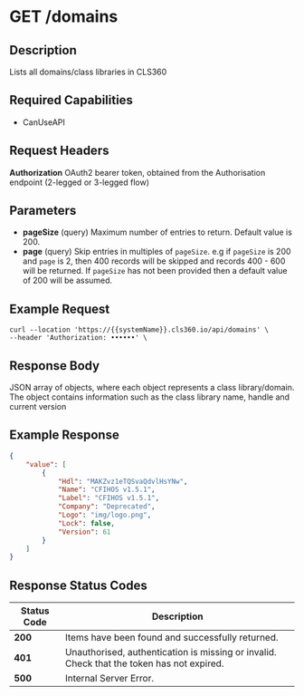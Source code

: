 # GET /domains

## Description
Lists all domains/class libraries in CLS360

## Required Capabilities
* CanUseAPI

## Request Headers

**Authorization** OAuth2 bearer token, obtained from the Authorisation endpoint (2-legged or 3-legged flow)

## Parameters
* **pageSize** (query) Maximum number of entries to return. Default value is 200.
* **page** (query) Skip entries in multiples of `pageSize`. e.g if `pageSize` is 200 and `page` is 2, then 400 records will be skipped and records 400 - 600 will be returned. If `pageSize` has not been provided then a default value of 200 will be assumed.

## Example Request
```
curl --location 'https://{{systemName}}.cls360.io/api/domains' \
--header 'Authorization: ••••••' \
```

## Response Body
JSON array of objects, where each object represents a class library/domain. The object contains information such as the class library name, handle and current version

## Example Response
```JSON
{
    "value": [
        {
            "Hdl": "MAKZvz1eTQSvaQdvlHsYNw",
            "Name": "CFIHOS v1.5.1",
            "Label": "CFIHOS v1.5.1",
            "Company": "Deprecated",
            "Logo": "img/logo.png",
            "Lock": false,
            "Version": 61
        }
    ]
}
```

## Response Status Codes
| Status Code | Description |
| -------- | ------- |
|**200** |Items have been found and successfully returned.|
|**401** |Unauthorised, authentication is missing or invalid. Check that the token has not expired.|
|**500** |Internal Server Error.|


